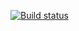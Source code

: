 [![Build status](https://ci.appveyor.com/api/projects/status/pvqbs2d47co95q89?svg=true)](https://ci.appveyor.com/project/LiBrisk/homeworkautujava3)